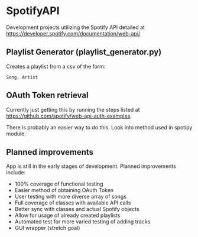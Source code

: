 # SpotifyAPI
Development projects utilizing the Spotify API detailed at https://developer.spotify.com/documentation/web-api/

## Playlist Generator (playlist_generator.py)
Creates a playlist from a csv of the form:
```
Song, Artist
```

## OAuth Token retrieval
Currently just getting this by running the steps listed at https://github.com/spotify/web-api-auth-examples.

There is probably an easier way to do this. Look into method used in spotipy module.

## Planned improvements
App is still in the early stages of development. Planned improvements include:
 * 100% coverage of functional testing
 * Easier method of obtaining OAuth Token
 * User testing with more diverse array of songs
 * Full coverage of classes with available API calls
 * Better sync with classes and actual Spotify objects
 * Allow for usage of already created playlists
 * Automated test for more varied testing of adding tracks
 * GUI wrapper (stretch goal)
